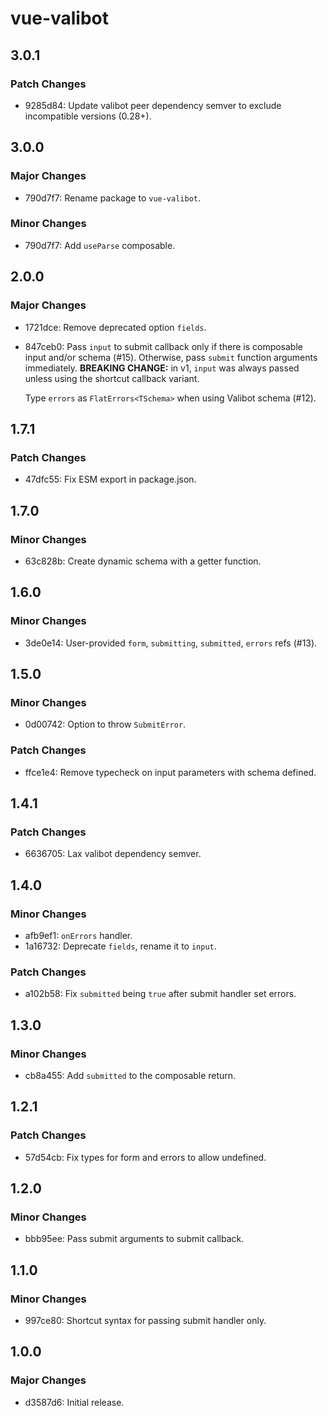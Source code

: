 # vue-valibot

## 3.0.1

### Patch Changes

- 9285d84: Update valibot peer dependency semver to exclude incompatible versions (0.28+).

## 3.0.0

### Major Changes

- 790d7f7: Rename package to `vue-valibot`.

### Minor Changes

- 790d7f7: Add `useParse` composable.

## 2.0.0

### Major Changes

- 1721dce: Remove deprecated option `fields`.
- 847ceb0: Pass `input` to submit callback only if there is composable input and/or schema (#15). Otherwise, pass `submit` function arguments immediately. **BREAKING CHANGE:** in v1, `input` was always passed unless using the shortcut callback variant.

  Type `errors` as `FlatErrors<TSchema>` when using Valibot schema (#12).

## 1.7.1

### Patch Changes

- 47dfc55: Fix ESM export in package.json.

## 1.7.0

### Minor Changes

- 63c828b: Create dynamic schema with a getter function.

## 1.6.0

### Minor Changes

- 3de0e14: User-provided `form`, `submitting`, `submitted`, `errors` refs (#13).

## 1.5.0

### Minor Changes

- 0d00742: Option to throw `SubmitError`.

### Patch Changes

- ffce1e4: Remove typecheck on input parameters with schema defined.

## 1.4.1

### Patch Changes

- 6636705: Lax valibot dependency semver.

## 1.4.0

### Minor Changes

- afb9ef1: `onErrors` handler.
- 1a16732: Deprecate `fields`, rename it to `input`.

### Patch Changes

- a102b58: Fix `submitted` being `true` after submit handler set errors.

## 1.3.0

### Minor Changes

- cb8a455: Add `submitted` to the composable return.

## 1.2.1

### Patch Changes

- 57d54cb: Fix types for form and errors to allow undefined.

## 1.2.0

### Minor Changes

- bbb95ee: Pass submit arguments to submit callback.

## 1.1.0

### Minor Changes

- 997ce80: Shortcut syntax for passing submit handler only.

## 1.0.0

### Major Changes

- d3587d6: Initial release.
